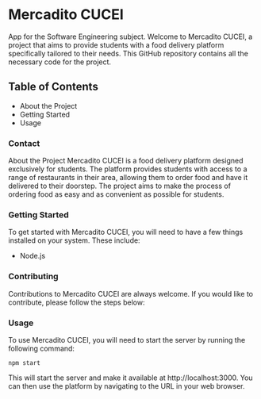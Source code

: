# Mercadito CUCEI
App for the Software Engineering subject.
Welcome to Mercadito CUCEI, a project that aims to provide students with a food delivery platform specifically tailored to their needs. This GitHub repository contains all the necessary code for the project.

## Table of Contents
- About the Project
- Getting Started
- Usage

### Contact
About the Project
Mercadito CUCEI is a food delivery platform designed exclusively for students. The platform provides students with access to a range of restaurants in their area, allowing them to order food and have it delivered to their doorstep. The project aims to make the process of ordering food as easy and as convenient as possible for students.

### Getting Started
To get started with Mercadito CUCEI, you will need to have a few things installed on your system. These include:
- Node.js

### Contributing
Contributions to Mercadito CUCEI are always welcome. If you would like to contribute, please follow the steps below:
### Usage
To use Mercadito CUCEI, you will need to start the server by running the following command:
```
npm start
```
This will start the server and make it available at http://localhost:3000. You can then use the platform by navigating to the URL in your web browser.

